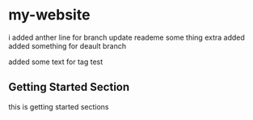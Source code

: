 # my-website
i added anther line for branch update reademe
some thing extra added
added something for deault branch

added some text for tag test

## Getting Started Section
this is getting started sections



